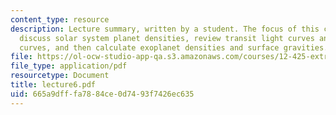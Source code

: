 ```yaml
---
content_type: resource
description: Lecture summary, written by a student. The focus of this class is to
  discuss solar system planet densities, review transit light curves and radial velocity
  curves, and then calculate exoplanet densities and surface gravities.
file: https://ol-ocw-studio-app-qa.s3.amazonaws.com/courses/12-425-extrasolar-planets-physics-and-detection-techniques-fall-2007/665a9dfffa7884ce0d7493f7426ec635_lecture6.pdf
file_type: application/pdf
resourcetype: Document
title: lecture6.pdf
uid: 665a9dff-fa78-84ce-0d74-93f7426ec635
---
```

